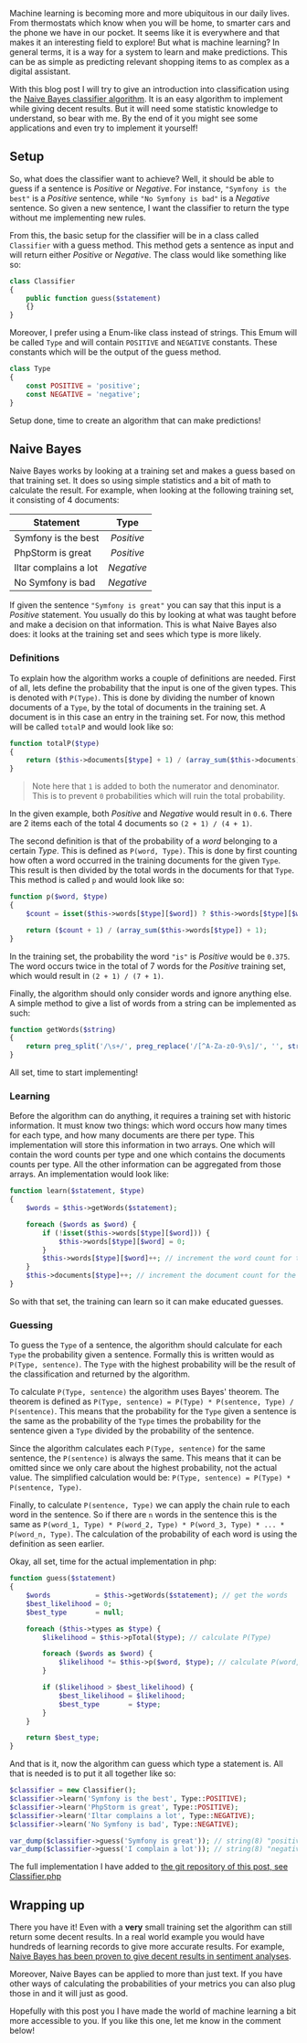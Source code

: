 [//]: # (TITLE: Machine Learning: Naive Bayes)
[//]: # (DATE: 2016-10-21T08:00:00+01:00)
[//]: # (TAGS: php, machine learning, naive bayes)

Machine learning is becoming more and more ubiquitous in our daily lives. From thermostats which know when you will be home, to smarter cars and the phone we have in our pocket. It seems like it is everywhere and that makes it an interesting field to explore! But what is machine learning? In general terms, it is a way for a system to learn and make predictions. This can be as simple as predicting relevant shopping items to as complex as a digital assistant.

With this blog post I will try to give an introduction into classification using the [Naive Bayes classifier algorithm][naive bayes classifier]. It is an easy algorithm to implement while giving decent results. But it will need some statistic knowledge to understand, so bear with me. By the end of it you might see some applications and even try to implement it yourself!

## Setup
So, what does the classifier want to achieve? Well, it should be able to guess if a sentence is *Positive* or *Negative*. For instance, `"Symfony is the best"` is a *Positive* sentence, while `"No Symfony is bad"` is a *Negative* sentence. So given a new sentence, I want the classifier to return the type without me implementing new rules. 

From this, the basic setup for the classifier will be in a class called `Classifier` with a guess method. This method gets a sentence as input and will return either *Positive* or *Negative*. The class would like something like so:
```php
class Classifier
{
    public function guess($statement)
    {}
}
```

Moreover, I prefer using a Enum-like class instead of strings. This Emum will be called `Type` and will contain `POSITIVE` and `NEGATIVE` constants. These constants which will be the output of the guess method.

```php
class Type
{
    const POSITIVE = 'positive';
    const NEGATIVE = 'negative';
}
```

Setup done, time to create an algorithm that can make predictions!

## Naive Bayes

Naive Bayes works by looking at a training set and makes a guess based on that training set. It does so using simple statistics and a bit of math to calculate the result. For example, when looking at the following training set, it consisting of 4 documents:

| Statement | Type |
|---|:---:|
| Symfony is the best | *Positive* |
| PhpStorm is great | *Positive* |
| Iltar complains a lot | *Negative* |
| No Symfony is bad | *Negative* |

If given the sentence `"Symfony is great"` you can say that this input is a *Positive* statement. You usually do this by looking at what was taught before and make a decision on that information. This is what Naive Bayes also does: it looks at the training set and sees which type is more likely. 

### Definitions
To explain how the algorithm works a couple of definitions are needed. First of all, lets define the probability that the input is one of the given types. This is denoted with `P(Type)`. This is done by dividing the number of known documents of a `Type`, by the total of documents in the training set. A document is in this case an entry in the training set. For now, this method will be called `totalP` and would look like so:

```php
function totalP($type)
{
    return ($this->documents[$type] + 1) / (array_sum($this->documents) + 1);
}
```

> Note here that `1` is added to both the numerator and denominator. This is to prevent `0` probabilities which will ruin the total probability.

In the given example, both *Positive* and *Negative* would result in `0.6`. There are 2 items each of the total 4 documents so `(2 + 1) / (4 + 1)`.

The second definition is that of the probability of a *word* belonging to a certain *Type*. This is defined as `P(word, Type)`. This is done by first counting how often a word occurred in the training documents for the given `Type`. This result is then divided by the total words in the documents for that `Type`. This method is called `p` and would look like so:

```php
function p($word, $type)
{
    $count = isset($this->words[$type][$word]) ? $this->words[$type][$word] : 0;

    return ($count + 1) / (array_sum($this->words[$type]) + 1);
}
```

In the training set, the probability the word `"is"` is *Positive* would be `0.375`. The word occurs twice in the total of 7 words for the *Positive* training set, which would result in `(2 + 1) / (7 + 1)`.

Finally, the algorithm should only consider words and ignore anything else. A simple method to give a list of words from a string can be implemented as such:

```php
function getWords($string)
{
    return preg_split('/\s+/', preg_replace('/[^A-Za-z0-9\s]/', '', strtolower($string)));
}
```
All set, time to start implementing!

### Learning

Before the algorithm can do anything, it requires a training set with historic information. It must know two things: which word occurs how many times for each type, and how many documents are there per type. This implementation will store this information in two arrays. One which will contain the word counts per type and one which contains the documents counts per type. All the other information can be aggregated from those arrays. An implementation would look like:

```php
function learn($statement, $type)
{
    $words = $this->getWords($statement);

    foreach ($words as $word) {
        if (!isset($this->words[$type][$word])) {
            $this->words[$type][$word] = 0;
        }
        $this->words[$type][$word]++; // increment the word count for the type
    }
    $this->documents[$type]++; // increment the document count for the type
}
```

So with that set, the training can learn so it can make educated guesses.

### Guessing

To guess the `Type` of a sentence, the algorithm should calculate for each `Type` the probability given a sentence. Formally this is written would as `P(Type, sentence)`. The `Type` with the highest probability will be the result of the classification and returned by the algorithm. 

To calculate `P(Type, sentence)` the algorithm uses Bayes' theorem. The theorem is defined as `P(Type, sentence) = P(Type) * P(sentence, Type) / P(sentence)`. This means that the probability for the `Type` given a sentence is the same as the probability of the `Type` times the probability for the sentence given a `Type` divided by the probability of the sentence.

Since the algorithm calculates each `P(Type, sentence)` for the same sentence, the `P(sentence)` is always the same. This means that it can be omitted since we only care about the highest probability, not the actual value. The simplified calculation would be: `P(Type, sentence) = P(Type) * P(sentence, Type)`.

Finally, to calculate `P(sentence, Type)` we can apply the chain rule to each word in the sentence. So if there are `n` words in the sentence this is the same as `P(word_1, Type) * P(word_2, Type) * P(word_3, Type) * ... * P(word_n, Type)`. The calculation of the probability of each word is using the definition as seen earlier.

Okay, all set, time for the actual implementation in php:

```php
function guess($statement)
{
    $words           = $this->getWords($statement); // get the words
    $best_likelihood = 0;
    $best_type       = null;

    foreach ($this->types as $type) {
        $likelihood = $this->pTotal($type); // calculate P(Type)

        foreach ($words as $word) {
            $likelihood *= $this->p($word, $type); // calculate P(word, Type)
        }

        if ($likelihood > $best_likelihood) {
            $best_likelihood = $likelihood;
            $best_type       = $type;
        }
    }

    return $best_type;
}
```

And that is it, now the algorithm can guess which type a statement is. All that is needed is to put it all together like so:

```php
$classifier = new Classifier();
$classifier->learn('Symfony is the best', Type::POSITIVE);
$classifier->learn('PhpStorm is great', Type::POSITIVE);
$classifier->learn('Iltar complains a lot', Type::NEGATIVE);
$classifier->learn('No Symfony is bad', Type::NEGATIVE);

var_dump($classifier->guess('Symfony is great')); // string(8) "positive"
var_dump($classifier->guess('I complain a lot')); // string(8) "negative"
```

The full implementation I have added to [the git repository of this post, see Classifier.php][github-classifier]

## Wrapping up

There you have it! Even with a **very** small training set the algorithm can still return some decent results. In a real world example you would have hundreds of learning records to give more accurate results. For example, [Naive Bayes has been proven to give decent results in sentiment analyses][nb-twitter-sentiment].

Moreover, Naive Bayes can be applied to more than just text. If you have other ways of calculating the probabilities of your metrics you can also plug those in and it will just as good.

Hopefully with this post you I have made the world of machine learning a bit more accessible to you. If you like this one, let me know in the comment below!

[naive bayes classifier]: https://en.wikipedia.org/wiki/Naive_Bayes_classifier
[github-classifier]: https://github.com/yannickl88/blog-articles/blob/master/src/machine-learning-naive-bayes/Classifier.php
[nb-twitter-sentiment]: http://www-nlp.stanford.edu/courses/cs224n/2009/fp/3.pdf
